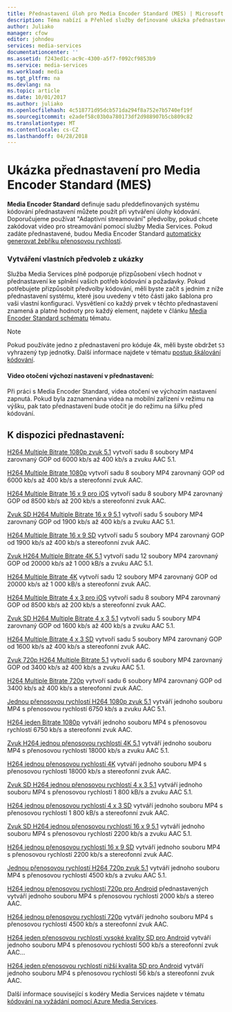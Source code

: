 ```yaml
---
title: Přednastavení úloh pro Media Encoder Standard (MES) | Microsoft Docs
description: Téma nabízí a Přehled služby definované ukázka přednastavení pro Media Encoder Standard (MES).
author: Juliako
manager: cfow
editor: johndeu
services: media-services
documentationcenter: ''
ms.assetid: f243ed1c-ac9c-4300-a5f7-f092cf9853b9
ms.service: media-services
ms.workload: media
ms.tgt_pltfrm: na
ms.devlang: na
ms.topic: article
ms.date: 10/01/2017
ms.author: juliako
ms.openlocfilehash: 4c518771d95dcb571da294f8a752e7b5740ef19f
ms.sourcegitcommit: e2adef58c03b0a780173df2d988907b5cb809c82
ms.translationtype: MT
ms.contentlocale: cs-CZ
ms.lasthandoff: 04/28/2018
---
```

# <a name="sample-presets-for-media-encoder-standard-mes"></a>Ukázka přednastavení pro Media Encoder Standard (MES)

**Media Encoder Standard** definuje sadu předdefinovaných systému kódování přednastavení můžete použít při vytváření úlohy kódování. Doporučujeme používat "Adaptivní streamování" předvolby, pokud chcete zakódovat video pro streamování pomocí služby Media Services. Pokud zadáte přednastavené, budou Media Encoder Standard [automaticky generovat žebříku přenosovou rychlostí](media-services-autogen-bitrate-ladder-with-mes.md). 

### <a name="creating-custom-presets-from-samples"></a>Vytváření vlastních předvoleb z ukázky
Služba Media Services plně podporuje přizpůsobení všech hodnot v přednastavení ke splnění vašich potřeb kódování a požadavky. Pokud potřebujete přizpůsobit předvolby kódování, měli byste začít s jedním z níže přednastavení systému, které jsou uvedeny v této části jako šablona pro vaši vlastní konfiguraci. Vysvětlení co každý prvek v těchto přednastavení znamená a platné hodnoty pro každý element, najdete v článku [Media Encoder Standard schématu](media-services-mes-schema.md) tématu.  
  
> [!NOTE]
>  Pokud používáte jedno z přednastavení pro kóduje 4k, měli byste obdržet `S3` vyhrazený typ jednotky. Další informace najdete v tématu [postup škálování kódování](https://azure.microsoft.com/documentation/articles/media-services-portal-encoding-units).  

#### <a name="video-rotation-default-setting-in-presets"></a>Video otočení výchozí nastavení v přednastavení:
Při práci s Media Encoder Standard, videa otočení ve výchozím nastavení zapnutá. Pokud byla zaznamenána videa na mobilní zařízení v režimu na výšku, pak tato přednastavení bude otočit je do režimu na šířku před kódování.
 
## <a name="available-presets"></a>K dispozici přednastavení: 

 [H264 Multiple Bitrate 1080p zvuk 5.1](media-services-mes-preset-H264-Multiple-Bitrate-1080p-Audio-5.1.md) vytvoří sadu 8 soubory MP4 zarovnaný GOP od 6000 kb/s až 400 kb/s a zvuku AAC 5.1.  
  
 [H264 Multiple Bitrate 1080p](media-services-mes-preset-H264-Multiple-Bitrate-1080p.md) vytvoří sadu 8 soubory MP4 zarovnaný GOP od 6000 kb/s až 400 kb/s a stereofonní zvuk AAC.  
  
 [H264 Multiple Bitrate 16 x 9 pro iOS](media-services-mes-preset-H264-Multiple-Bitrate-16x9-for-iOS.md) vytvoří sadu 8 soubory MP4 zarovnaný GOP od 8500 kb/s až 200 kb/s a stereofonní zvuk AAC.  
  
 [Zvuk SD H264 Multiple Bitrate 16 x 9 5.1](media-services-mes-preset-H264-Multiple-Bitrate-16x9-SD-Audio-5.1.md) vytvoří sadu 5 soubory MP4 zarovnaný GOP od 1900 kb/s až 400 kb/s a zvuku AAC 5.1.  
  
 [H264 Multiple Bitrate 16 x 9 SD](media-services-mes-preset-H264-Multiple-Bitrate-16x9-SD.md) vytvoří sadu 5 soubory MP4 zarovnaný GOP od 1900 kb/s až 400 kb/s a stereofonní zvuk AAC.  
  
 [Zvuk H264 Multiple Bitrate 4K 5.1](media-services-mes-preset-H264-Multiple-Bitrate-4K-Audio-5.1.md) vytvoří sadu 12 soubory MP4 zarovnaný GOP od 20000 kb/s až 1 000 kB/s a zvuku AAC 5.1.  
  
 [H264 Multiple Bitrate 4K](media-services-mes-preset-H264-Multiple-Bitrate-4K.md) vytvoří sadu 12 soubory MP4 zarovnaný GOP od 20000 kb/s až 1 000 kB/s a stereofonní zvuk AAC.  
  
 [H264 Multiple Bitrate 4 x 3 pro iOS](media-services-mes-preset-H264-Multiple-Bitrate-4x3-for-iOS.md) vytvoří sadu 8 soubory MP4 zarovnaný GOP od 8500 kb/s až 200 kb/s a stereofonní zvuk AAC.  
  
 [Zvuk SD H264 Multiple Bitrate 4 x 3 5.1](media-services-mes-preset-H264-Multiple-Bitrate-4x3-SD-Audio-5.1.md) vytvoří sadu 5 soubory MP4 zarovnaný GOP od 1600 kb/s až 400 kb/s a zvuku AAC 5.1.  
  
 [H264 Multiple Bitrate 4 x 3 SD](media-services-mes-preset-H264-Multiple-Bitrate-4x3-SD.md) vytvoří sadu 5 soubory MP4 zarovnaný GOP od 1600 kb/s až 400 kb/s a stereofonní zvuk AAC.  
  
 [Zvuk 720p H264 Multiple Bitrate 5.1](media-services-mes-preset-H264-Multiple-Bitrate-720p-Audio-5.1.md) vytvoří sadu 6 soubory MP4 zarovnaný GOP od 3400 kb/s až 400 kb/s a zvuku AAC 5.1.  
  
 [H264 Multiple Bitrate 720p](media-services-mes-preset-H264-Multiple-Bitrate-720p.md) vytvoří sadu 6 soubory MP4 zarovnaný GOP od 3400 kb/s až 400 kb/s a stereofonní zvuk AAC.  
  
 [Jednou přenosovou rychlostí H264 1080p zvuk 5.1](media-services-mes-preset-H264-Single-Bitrate-1080p-Audio-5.1.md) vytváří jednoho souboru MP4 s přenosovou rychlostí 6750 kb/s a zvuku AAC 5.1.  
  
 [H264 jeden Bitrate 1080p](media-services-mes-preset-H264-Single-Bitrate-1080p.md) vytváří jednoho souboru MP4 s přenosovou rychlostí 6750 kb/s a stereofonní zvuk AAC.  
  
 [Zvuk H264 jednou přenosovou rychlostí 4K 5.1](media-services-mes-preset-H264-Single-Bitrate-4K-Audio-5.1.md) vytváří jednoho souboru MP4 s přenosovou rychlostí 18000 kb/s a zvuku AAC 5.1.  
  
 [H264 jednou přenosovou rychlostí 4K](media-services-mes-preset-H264-Single-Bitrate-4K.md) vytváří jednoho souboru MP4 s přenosovou rychlostí 18000 kb/s a stereofonní zvuk AAC.  
  
 [Zvuk SD H264 jednou přenosovou rychlostí 4 x 3 5.1](media-services-mes-preset-H264-Single-Bitrate-4x3-SD-Audio-5.1.md) vytváří jednoho souboru MP4 s přenosovou rychlostí 1 800 kB/s a zvuku AAC 5.1.  
  
 [H264 jednou přenosovou rychlostí 4 x 3 SD](media-services-mes-preset-H264-Single-Bitrate-4x3-SD.md) vytváří jednoho souboru MP4 s přenosovou rychlostí 1 800 kB/s a stereofonní zvuk AAC.  
  
 [Zvuk SD H264 jednou přenosovou rychlostí 16 x 9 5.1](media-services-mes-preset-H264-Single-Bitrate-16x9-SD-Audio-5.1.md) vytváří jednoho souboru MP4 s přenosovou rychlostí 2200 kb/s a zvuku AAC 5.1.  
  
 [H264 jednou přenosovou rychlostí 16 x 9 SD](media-services-mes-preset-H264-Single-Bitrate-16x9-SD.md) vytváří jednoho souboru MP4 s přenosovou rychlostí 2200 kb/s a stereofonní zvuk AAC.  
  
 [Jednou přenosovou rychlostí H264 720p zvuk 5.1](media-services-mes-preset-H264-Single-Bitrate-720p-Audio-5.1.md) vytváří jednoho souboru MP4 s přenosovou rychlostí 4500 kb/s a zvuku AAC 5.1.  
  
 [H264 jednou přenosovou rychlostí 720p pro Android](media-services-mes-preset-H264-Single-Bitrate-720p-for-Android.md) přednastavených vytváří jednoho souboru MP4 s přenosovou rychlostí 2000 kb/s a stereo AAC.  
  
 [H264 jednou přenosovou rychlostí 720p](media-services-mes-preset-H264-Single-Bitrate-720p.md) vytváří jednoho souboru MP4 s přenosovou rychlostí 4500 kb/s a stereofonní zvuk AAC.  
  
 [H264 jeden přenosovou rychlostí vysoké kvality SD pro Android](media-services-mes-preset-H264-Single-Bitrate-High-Quality-SD-for-Android.md) vytváří jednoho souboru MP4 s přenosovou rychlostí 500 kb/s a stereofonní zvuk AAC...  
  
 [H264 jeden přenosovou rychlostí nižší kvalita SD pro Android](media-services-mes-preset-H264-Single-Bitrate-Low-Quality-SD-for-Android.md) vytváří jednoho souboru MP4 s přenosovou rychlostí 56 kb/s a stereofonní zvuk AAC.  
  
 Další informace související s kodéry Media Services najdete v tématu [kódování na vyžádání pomocí Azure Media Services](https://azure.microsoft.com/documentation/articles/media-services-encode-asset/).

